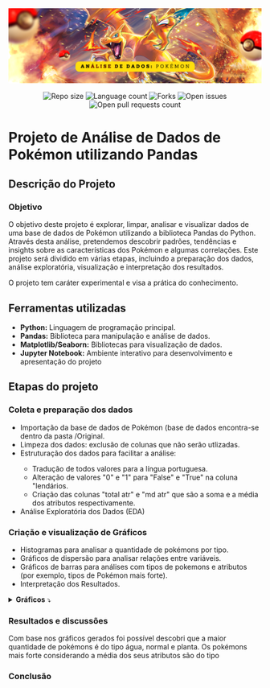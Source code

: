<img src="Imagens/banner-pokemon-dataset.png"/>

<p align="center">
  <img src="https://img.shields.io/github/repo-size/lucasfcomaru/Pokemon_dataset_analysis?style=for-the-badge" alt="Repo size" title="Repo size"/>
  <img src="https://img.shields.io/github/languages/count/lucasfcomaru/Pokemon_dataset_analysis?style=for-the-badge" alt="Language count" title="Language count"/>
  <img src="https://img.shields.io/github/forks/lucasfcomaru/Pokemon_dataset_analysis?style=for-the-badge" alt="Forks" title="Forks"/>
  <img src="https://img.shields.io/bitbucket/issues/lucasfcomaru/Pokemon_dataset_analysis?style=for-the-badge" alt="Open issues" title="Open issues"/>
  <img src="https://img.shields.io/bitbucket/pr-raw/lucasfcomaru/Pokemon_dataset_analysis?style=for-the-badge" alt="Open pull requests count" title="Open pull requests"/>
</p>

# Projeto de Análise de Dados de Pokémon utilizando Pandas
## Descrição do Projeto
### Objetivo
<p align="left">
  O objetivo deste projeto é explorar, limpar, analisar e visualizar dados de uma base de dados de Pokémon utilizando a biblioteca Pandas do Python. Através desta análise, pretendemos descobrir padrões, tendências e insights sobre as características dos Pokémon e algumas correlações. Este projeto será dividido em várias etapas, incluindo a preparação dos dados, análise exploratória, visualização e interpretação dos resultados.
</p>
<p align="left">
  O projeto tem caráter experimental e visa a prática do conhecimento.
</p>

## Ferramentas utilizadas
<ul>
  <li><b>Python:</b> Linguagem de programação principal.</li>
  <li><b>Pandas:</b> Biblioteca para manipulação e análise de dados.</li>
  <li><b>Matplotlib/Seaborn:</b> Bibliotecas para visualização de dados.</li>
  <li><b>Jupyter Notebook:</b> Ambiente interativo para desenvolvimento e apresentação do projeto</li>
</ul>

## Etapas do projeto
### Coleta e preparação dos dados
<ul>
  <li>Importação da base de dados de Pokémon (base de dados encontra-se dentro da pasta /Original.</li>
  <li>Limpeza dos dados: exclusão de colunas que não serão utlizadas. </li>
  <li>Estruturação dos dados para facilitar a análise:</li>
    <ul>
      <li>Tradução de todos valores para a língua portuguesa.</li>
      <li>Alteração de valores "0" e "1" para "False" e "True" na coluna "lendários.</li>
      <li>Criação das colunas "total atr" e "md atr" que são a soma e a média dos atributos respectivamente.</li>
    </ul>
  <li>Análise Exploratória dos Dados (EDA)</li>
</ul>

### Criação e visualização de Gráficos
<ul>
  <li>Histogramas para analisar a quantidade de pokémons por tipo.</li>
  <li>Gráficos de dispersão para analisar relações entre variáveis.</li>
  <li>Gráficos de barras para análises com tipos de pokemons e atributos (por exemplo, tipos de Pokémon mais forte).</li>
  <li>Interpretação dos Resultados.</li>
</ul>

<details>
  <summary><b>Gráficos</b> ⤵️</summary>
    <img src="Imagens/tipo_media_atributos.png" width="460" alt="Tipo de pokémon por média de atributos" title="Tipo de pokémon por média de atributos"/>
    <img src="Imagens/qtd_pokemon_tipo.png" width="460" alt="Quantidade de pokémons por tipo" title="Quantidade de pokémons por tipo"/>
    <img src="Imagens/ataque_defesa_tipo.png" width="460" alt="Ataque e defesa por tipo de pokémon" title="Ataque e defesa por tipo de pokémon"/>
    <img src="Imagens/relacao_peso_altura.png" width="460" alt="Relação entre peso e altura dos pokémons" title="Relação entre peso e altura dos pokémons"/>
    <img src="Imagens/relacao_atributos_captura.png" width="460" alt="Relação entre atributos e taxa de captura" title="Relação entre atributos e taxa de captura"/>
</details>

### Resultados e discussões
<p align="left">
  Com base nos gráficos gerados foi possível descobri que a maior quantidade de pokémons é do tipo água, normal e planta. Os pokémons mais forte considerando a média dos seus atributos são do tipo 
</p>

### Conclusão
<!--
Etapas do Projeto
Estatísticas descritivas: médias, medianas, distribuições e desvios padrão.
Análise de correlação entre diferentes variáveis (por exemplo, relação entre tipos de Pokémon e suas estatísticas de batalha).
Identificação de padrões e tendências gerais.
Visualização dos Dados

Discussão dos principais achados da análise exploratória e das visualizações.
Insights sobre a distribuição e características dos Pokémon.
Identificação de padrões interessantes, como quais tipos de Pokémon têm melhores estatísticas em geral.
Conclusões e Próximos Passos

Resumo das descobertas mais importantes.
Sugestões para análises futuras ou possíveis extensões do projeto, como a inclusão de novos dados (por exemplo, habilidades especiais ou dados de batalhas reais).
Exemplo de Análises Específicas
Distribuição de Tipos de Pokémon: Analisar quantos Pokémon existem de cada tipo e como esses tipos estão distribuídos.
Comparação de Estatísticas Base: Comparar as estatísticas base (HP, Ataque, Defesa, Velocidade, etc.) entre diferentes tipos de Pokémon.
Evolução dos Pokémon: Estudar como as estatísticas mudam quando os Pokémon evoluem.
Conclusão
Este projeto de análise de dados de Pokémon com Pandas permitirá uma compreensão profunda dos dados relacionados a essas criaturas icônicas, proporcionando insights valiosos tanto para fãs quanto para pesquisadores interessados em dados de jogos e suas aplicações. Utilizando as poderosas ferramentas de Pandas e outras bibliotecas Python, este projeto exemplifica como técnicas de análise de dados podem ser aplicadas a um conjunto de dados interessante e divertido.
-->
